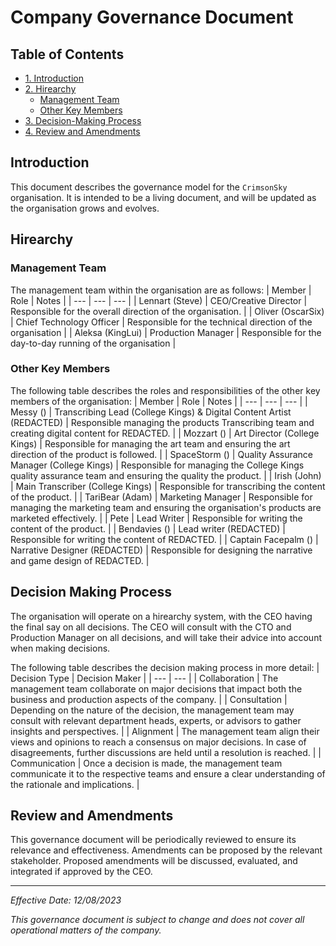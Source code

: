 # Company Governance Document

## Table of Contents
- [1. Introduction](#introduction)
- [2. Hirearchy](#hirearchy)
    - [Management Team](#management-team)
    - [Other Key Members](#other-key-members)
- [3. Decision-Making Process](#decision-making-process)
- [4. Review and Amendments](#review-and-amendments)

## Introduction

This document describes the governance model for the `CrimsonSky` organisation. It is intended to be a living document, and will be updated as the organisation grows and evolves.

## Hirearchy

### Management Team

The management team within the organisation are as follows:
| Member | Role | Notes |
| --- | --- | --- |
| Lennart (Steve) | CEO/Creative Director | Responsible for the overall direction of the organisation. |
| Oliver (OscarSix) | Chief Technology Officer | Responsible for the technical direction of the organisation |
| Aleksa (KingLui) | Production Manager | Responsible for the day-to-day running of the organisation |

### Other Key Members

The following table describes the roles and responsibilities of the other key members of the organisation:
| Member | Role | Notes |
| --- | --- | --- |
| Messy () | Transcribing Lead (College Kings) & Digital Content Artist (REDACTED) | Responsible managing the products Transcribing team and creating digital content for REDACTED. |
| Mozzart () | Art Director (College Kings) | Responsible for managing the art team and ensuring the art direction of the product is followed. |
| SpaceStorm () | Quality Assurance Manager (College Kings) | Responsible for managing the College Kings quality assurance team and ensuring the quality the product. |
| Irish (John) | Main Transcriber (College Kings) | Responsible for transcribing the content of the product. |
| TariBear (Adam) | Marketing Manager | Responsible for managing the marketing team and ensuring the organisation's products are marketed effectively. |
| Pete | Lead Writer | Responsible for writing the content of the product. |
| Bendavies () | Lead writer (REDACTED) | Responsible for writing the content of REDACTED. |
| Captain Facepalm () | Narrative Designer (REDACTED) | Responsible for designing the narrative and game design of REDACTED. |

## Decision Making Process

The organisation will operate on a hirearchy system, with the CEO having the final say on all decisions. The CEO will consult with the CTO and Production Manager on all decisions, and will take their advice into account when making decisions.

The following table describes the decision making process in more detail:
| Decision Type | Decision Maker |
| --- | --- |
| Collaboration | The management team collaborate on major decisions that impact both the business and production aspects of the company. |
| Consultation | Depending on the nature of the decision, the management team may consult with relevant department heads, experts, or advisors to gather insights and perspectives. |
| Alignment | The management team align their views and opinions to reach a consensus on major decisions. In case of disagreements, further discussions are held until a resolution is reached. |
| Communication | Once a decision is made, the management team communicate it to the respective teams and ensure a clear understanding of the rationale and implications. |

## Review and Amendments

This governance document will be periodically reviewed to ensure its relevance and effectiveness. Amendments can be proposed by the relevant stakeholder. Proposed amendments will be discussed, evaluated, and integrated if approved by the CEO.

---

*Effective Date: 12/08/2023*

*This governance document is subject to change and does not cover all operational matters of the company.*
